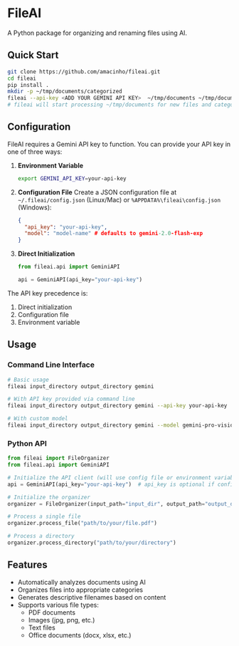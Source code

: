 # FileAI

A Python package for organizing and renaming files using AI.

## Quick Start

```bash
git clone https://github.com/amacinho/fileai.git
cd fileai
pip install .
mkdir -p ~/tmp/documents/categorized
fileai --api-key <ADD YOUR GEMINI API KEY>  ~/tmp/documents ~/tmp/documents/categorized gemini --model gemini-1.5-flash
# fileai will start processing ~/tmp/documents for new files and categorize them under ~/tmp/documents/categorized.
```

## Configuration

FileAI requires a Gemini API key to function. You can provide your API key in one of three ways:

1. **Environment Variable**
   ```bash
   export GEMINI_API_KEY=your-api-key
   ```

2. **Configuration File**
   Create a JSON configuration file at `~/.fileai/config.json` (Linux/Mac) or `%APPDATA%\fileai\config.json` (Windows):
   ```json
   {
     "api_key": "your-api-key",
     "model": "model-name" # defaults to gemini-2.0-flash-exp
   }
   ```

3. **Direct Initialization**
   ```python
   from fileai.api import GeminiAPI
   
   api = GeminiAPI(api_key="your-api-key")
   ```

The API key precedence is:
1. Direct initialization
2. Configuration file
3. Environment variable

## Usage

### Command Line Interface

```bash
# Basic usage
fileai input_directory output_directory gemini

# With API key provided via command line
fileai input_directory output_directory gemini --api-key your-api-key

# With custom model
fileai input_directory output_directory gemini --model gemini-pro-vision

```

### Python API

```python
from fileai import FileOrganizer
from fileai.api import GeminiAPI

# Initialize the API client (will use config file or environment variables if not provided)
api = GeminiAPI(api_key="your-api-key")  # api_key is optional if configured elsewhere

# Initialize the organizer
organizer = FileOrganizer(input_path="input_dir", output_path="output_dir", api=api)

# Process a single file
organizer.process_file("path/to/your/file.pdf")

# Process a directory
organizer.process_directory("path/to/your/directory")
```

## Features

- Automatically analyzes documents using AI
- Organizes files into appropriate categories
- Generates descriptive filenames based on content
- Supports various file types:
  - PDF documents
  - Images (jpg, png, etc.)
  - Text files
  - Office documents (docx, xlsx, etc.)
